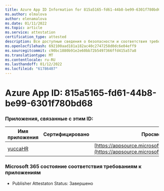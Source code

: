 ```yaml
---
title: Azure App ID Information for 815a5165-fd61-44b8-be99-6301f780bd68
ms.author: elmalova
author: elenamalova
ms.date: 01/11/2022
ms.topic: article
ms.service: attestation
certification_type: attested
description: Все доступные сведения о безопасности и соответствия требованиям для 815a5165-fd61-44b8-be99-6301f780bd68.
ms.openlocfilehash: 692100aad181a182ac40c2747258d0dc6e04eff9
ms.sourcegitcommit: c90bc1880b91e2e60bb72b5497366ffd415a57a8
ms.translationtype: MT
ms.contentlocale: ru-RU
ms.lasthandoff: 01/12/2022
ms.locfileid: "61786407"
---
```

# <a name="azure-app-id-815a5165-fd61-44b8-be99-6301f780bd68"></a>Azure App ID: 815a5165-fd61-44b8-be99-6301f780bd68


### <a name="apps-associated-with-this-id"></a>Приложения, связанные с этим ID:
| **Имя приложения** | **Сертифицировано** | **Просмотр в AppSource** |
|--------------|---------------|-----------------------|
| [yuccaHR](https://docs.microsoft.com/microsoft-365-app-certification/forward/WA200003242) |  | [https://appsource.microsoft.com/product/office/WA200003242](https://appsource.microsoft.com/product/office/WA200003242) |

### <a name="microsoft-365-app-compliance-status"></a>Microsoft 365 состояние соответствия требованиям к приложениям
- Publisher Attestaton Status: Завершено
